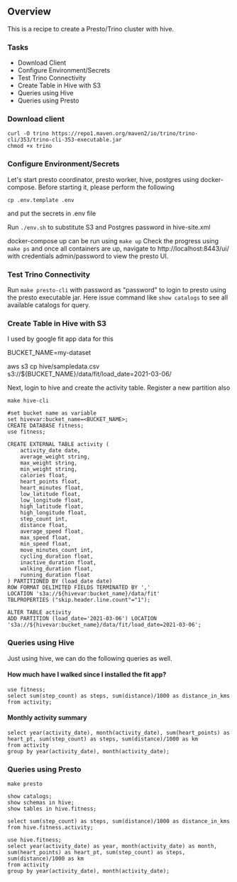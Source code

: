 ## Overview
This is a recipe to create a Presto/Trino cluster with hive.

### Tasks
- Download Client
- Configure Environment/Secrets
- Test Trino Connectivity
- Create Table in Hive with S3
- Queries using Hive
- Queries using Presto


### Download client
```
curl -O trino https://repo1.maven.org/maven2/io/trino/trino-cli/353/trino-cli-353-executable.jar
chmod +x trino
```

### Configure Environment/Secrets
Let's start presto coordinator, presto worker, hive, postgres using docker-compose.
Before starting it, please perform the following

```
cp .env.template .env
```
and put the secrets in .env file

Run ```./env.sh``` to substitute S3 and Postgres password in hive-site.xml


docker-compose up can be run using ```make up```
Check the progress using ```make ps``` and once all containers are up, navigate to http://localhost:8443/ui/ with credentials admin/password to view the presto UI.

### Test Trino Connectivity
Run ```make presto-cli``` with password as "password" to login to presto using the presto executable jar.
Here issue command like ```show catalogs``` to see all available catalogs for query. 


### Create Table in Hive with S3
I used by google fit app data for this

BUCKET_NAME=my-dataset

aws s3 cp hive/sampledata.csv s3://${BUCKET_NAME}/data/fit/load_date=2021-03-06/

Next, login to hive and create the activity table. Register a new partition also
```
make hive-cli

#set bucket name as variable
set hivevar:bucket_name=<BUCKET_NAME>;
CREATE DATABASE fitness;
use fitness;

CREATE EXTERNAL TABLE activity (
    activity_date date,
    average_weight string,
    max_weight string,
    min_weight string,
    calories float,
    heart_points float,
    heart_minutes float,
    low_latitude float,
    low_longitude float,
    high_latitude float,
    high_longitude float,
    step_count int,
    distance float,
    average_speed float,
    max_speed float,
    min_speed float,
    move_minutes_count int,
    cycling_duration float,
    inactive_duration float,
    walking_duration float,
    running_duration float
) PARTITIONED BY (load_date date)
ROW FORMAT DELIMITED FIELDS TERMINATED BY ','
LOCATION 's3a://${hivevar:bucket_name}/data/fit'
TBLPROPERTIES ("skip.header.line.count"="1");

ALTER TABLE activity
ADD PARTITION (load_date='2021-03-06') LOCATION 's3a://${hivevar:bucket_name}/data/fit/load_date=2021-03-06';
```


### Queries using Hive
Just using hive, we can do the following queries as well.

#### How much have I walked since I installed the fit app?
```
use fitness;
select sum(step_count) as steps, sum(distance)/1000 as distance_in_kms from activity;
```

#### Monthly activity summary
```
select year(activity_date), month(activity_date), sum(heart_points) as heart_pt, sum(step_count) as steps, sum(distance)/1000 as km
from activity
group by year(activity_date), month(activity_date);
```


### Queries using Presto

```
make presto

show catalogs;
show schemas in hive;
show tables in hive.fitness;

select sum(step_count) as steps, sum(distance)/1000 as distance_in_kms from hive.fitness.activity;

use hive.fitness;
select year(activity_date) as year, month(activity_date) as month, sum(heart_points) as heart_pt, sum(step_count) as steps, sum(distance)/1000 as km
from activity
group by year(activity_date), month(activity_date);
```
